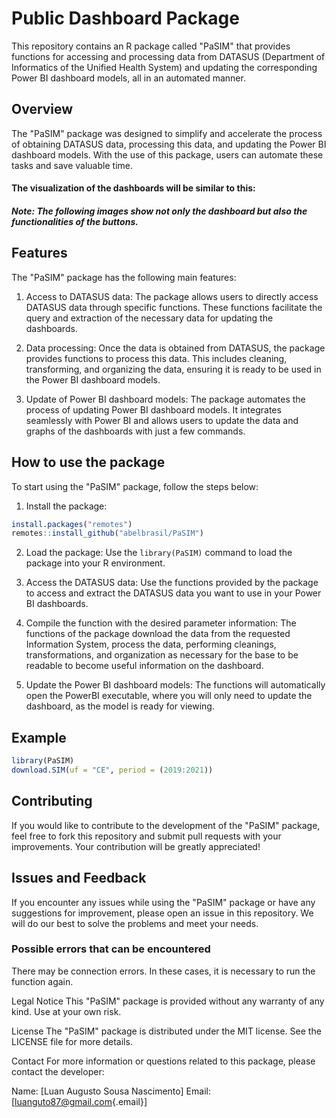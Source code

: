 # Public Dashboard Package

This repository contains an R package called "PaSIM" that provides functions for accessing and processing data from DATASUS (Department of Informatics of the Unified Health System) and updating the corresponding Power BI dashboard models, all in an automated manner.

## Overview

The "PaSIM" package was designed to simplify and accelerate the process of obtaining DATASUS data, processing this data, and updating the Power BI dashboard models. With the use of this package, users can automate these tasks and save valuable time.

#### The visualization of the dashboards will be similar to this:

##### Note: The following images show not only the dashboard but also the functionalities of the buttons.

## Features

The "PaSIM" package has the following main features:

1.  Access to DATASUS data: The package allows users to directly access DATASUS data through specific functions. These functions facilitate the query and extraction of the necessary data for updating the dashboards.

2.  Data processing: Once the data is obtained from DATASUS, the package provides functions to process this data. This includes cleaning, transforming, and organizing the data, ensuring it is ready to be used in the Power BI dashboard models.

3.  Update of Power BI dashboard models: The package automates the process of updating Power BI dashboard models. It integrates seamlessly with Power BI and allows users to update the data and graphs of the dashboards with just a few commands.

## How to use the package

To start using the "PaSIM" package, follow the steps below:

1.  Install the package:

``` r
install.packages("remotes")
remotes::install_github("abelbrasil/PaSIM")
```

2.  Load the package: Use the `library(PaSIM)` command to load the package into your R environment.

3.  Access the DATASUS data: Use the functions provided by the package to access and extract the DATASUS data you want to use in your Power BI dashboards.

4.  Compile the function with the desired parameter information: The functions of the package download the data from the requested Information System, process the data, performing cleanings, transformations, and organization as necessary for the base to be readable to become useful information on the dashboard.

5.  Update the Power BI dashboard models: The functions will automatically open the PowerBI executable, where you will only need to update the dashboard, as the model is ready for viewing.

## Example

``` r
library(PaSIM)
download.SIM(uf = "CE", period = (2019:2021))
```

## Contributing

If you would like to contribute to the development of the "PaSIM" package, feel free to fork this repository and submit pull requests with your improvements. Your contribution will be greatly appreciated!

## Issues and Feedback

If you encounter any issues while using the "PaSIM" package or have any suggestions for improvement, please open an issue in this repository. We will do our best to solve the problems and meet your needs.

### Possible errors that can be encountered

There may be connection errors. In these cases, it is necessary to run the function again.

Legal Notice This "PaSIM" package is provided without any warranty of any kind. Use at your own risk.

License The "PaSIM" package is distributed under the MIT license. See the LICENSE file for more details.

Contact For more information or questions related to this package, please contact the developer:

Name: [Luan Augusto Sousa Nascimento] Email: [[luanguto87\@gmail.com](mailto:luanguto87@gmail.com){.email}]
